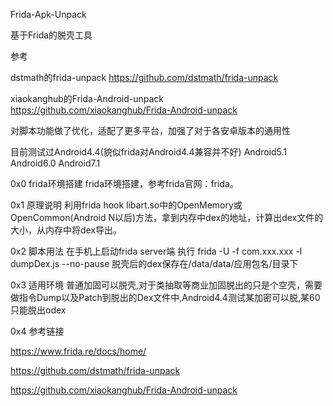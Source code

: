Frida-Apk-Unpack

基于Frida的脱壳工具

参考

dstmath的frida-unpack https://github.com/dstmath/frida-unpack

xiaokanghub的Frida-Android-unpack https://github.com/xiaokanghub/Frida-Android-unpack

对脚本功能做了优化，适配了更多平台，加强了对于各安卓版本的通用性

目前测试过Android4.4(貌似frida对Android4.4兼容并不好) Android5.1 Android6.0 Android7.1

0x0 frida环境搭建 frida环境搭建，参考frida官网：frida。

0x1 原理说明 利用frida hook libart.so中的OpenMemory或OpenCommon(Android N以后)方法，拿到内存中dex的地址，计算出dex文件的大小，从内存中将dex导出。

0x2 脚本用法 在手机上启动frida server端 执行 frida -U -f com.xxx.xxx -l dumpDex.js --no-pause 脱壳后的dex保存在/data/data/应用包名/目录下

0x3 适用环境 普通加固可以脱壳,对于类抽取等商业加固脱出的只是个空壳，需要做指令Dump以及Patch到脱出的Dex文件中,Android4.4测试某加密可以脱,某60只能脱出odex

0x4 参考链接

https://www.frida.re/docs/home/

https://github.com/dstmath/frida-unpack

https://github.com/xiaokanghub/Frida-Android-unpack
